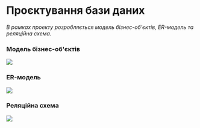 # Проєктування бази даних

*В рамках проекту розробляється модель бізнес-об'єктів, ER-модель та реляційна схема.*

### Модель бізнес-об'єктів
![](http://www.plantuml.com/plantuml/png/RPN1RXCn48RlVWfhZr4J9JrmegWW8SG1X0Glu6QTOBBPJMqlA9pAWPmgSIjI9K3G5oXGL0Gbpp3xHhZkkEFrxgcU_vlv_sdNkzqtLcXRBmjcbIqakpkhIikDUYlt9dVuj2eglNTGYEdYteE7GxY2BLp0B_ZR73DPvlncnXtTOSsVIMsgibsDL9u8jP6w54kPoAlwe53JXLmd-c4j2cMLD8pTElBXS13I4jSk8kSk8_UOXGqU6rDBqwvSUYA4v4IctuUXWdkZQpBTHUGGiv3oI5VrgbNGPbZxfHWodurJX4caXwZLQrN8kUm8511fThro8LHZ4BcqMnCO_5u8iuZF8IgKkRH25OOnXDx63yMOr33yNCrBOMijEm8bH9eMRt9X1MCaOHOPTReJ7boVg48QMvNIT1KA9p6zI8JQbubKt2rEwd5BM_fSqvwmmNrjvKnCRLhJ_YJLfJgivLENc29wUa71pSc_noLfIBpQbAvbzKgwEYvfMrBmrI3kxS9qtDG2zEnvDjuPPCDXDjcPPE6puT-ZG0R-Poz2qdr3MgvqlRclSOvkccSuaYEy_OlWol4eElOH_BZqCxeNAKyocLRpbvRFgifApU1pSmG_uHp-DITm2UVDfZbfFd3uxgHB3XVN17utxnbyWczm1cSyWrFu0Xlk-gz6i1d1LtVw0zlcg7dN75-VdDysOt3gvZx23xuxtXtxVqCOkU_EzRBu3m00)

### ER-модель
![](http://www.plantuml.com/plantuml/png/ZLBDRjGm4BxFKrWvLjrgjmTE51K93aY0gi8Bk8ctcFNQhNz00I6L0tkgnAr8bG11Nw10KH6KVORn6-4akCbkOsbpoJZVZsU-oRQnL5it5M2v5GnkZvMqnF1NR6jqY-HAABsr9sW-kND_Tu1NECSB_8b__34mMP164yfGb6I7QQCaUGqaFBoeNyumBUcKrOS3joTuFc5bVJfqL73BcO4trnQxIh15WrhS4fvICraa5CnIBhecJ_Y-fDRfwAJfou9Qsc7SrPQDQMwNUfNyqB77uSA4SPJTxDAM1zqkTxHwpg9zOf9xFBTSIQhBG0kK40k15rIuBkc1COwPXb2rrtJNvhZa-OWBRgoIgqZQbBBX-bes66IZzL5M1vp2cWMdq2gLczXQ2pxaSWAXMDJ5i00YfqUQm697AJGwLqFrZXA0bAXXB87DFk0_9m7s2UDcMd6Q011_j9wP8fJYn1skub4d2vhlFxDah9Hb6l2JFy8VU8v__GbUuhcV-HF_dk2tyEcIu4M5u2__3l0ZViKpF2CPdk9dd970lzh0sGP-2TLldFiZ_zOVLrNmcsU0fq7t0R-JpU7c49WiufNReNPJyGy0)

### Реляційна схема
![](https://github.com/sholotyuk/PROJECT-4/blob/master/docs/images/Rel%20scheme.png)
